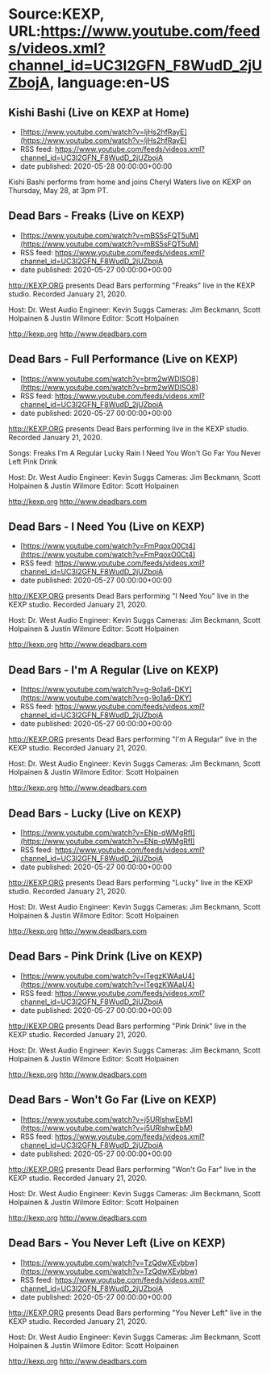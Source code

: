 # Source:KEXP, URL:https://www.youtube.com/feeds/videos.xml?channel_id=UC3I2GFN_F8WudD_2jUZbojA, language:en-US

## Kishi Bashi (Live on KEXP at Home)
 - [https://www.youtube.com/watch?v=ljHs2hfRayE](https://www.youtube.com/watch?v=ljHs2hfRayE)
 - RSS feed: https://www.youtube.com/feeds/videos.xml?channel_id=UC3I2GFN_F8WudD_2jUZbojA
 - date published: 2020-05-28 00:00:00+00:00

Kishi Bashi performs from home and joins Cheryl Waters live on KEXP on Thursday, May 28, at 3pm PT.

## Dead Bars - Freaks (Live on KEXP)
 - [https://www.youtube.com/watch?v=mBS5sFQT5uM](https://www.youtube.com/watch?v=mBS5sFQT5uM)
 - RSS feed: https://www.youtube.com/feeds/videos.xml?channel_id=UC3I2GFN_F8WudD_2jUZbojA
 - date published: 2020-05-27 00:00:00+00:00

http://KEXP.ORG presents Dead Bars performing "Freaks" live in the KEXP studio. Recorded January 21, 2020.

Host: Dr. West
Audio Engineer: Kevin Suggs
Cameras: Jim Beckmann, Scott Holpainen & Justin Wilmore
Editor: Scott Holpainen

http://kexp.org
http://www.deadbars.com

## Dead Bars - Full Performance (Live on KEXP)
 - [https://www.youtube.com/watch?v=brm2wWDISO8](https://www.youtube.com/watch?v=brm2wWDISO8)
 - RSS feed: https://www.youtube.com/feeds/videos.xml?channel_id=UC3I2GFN_F8WudD_2jUZbojA
 - date published: 2020-05-27 00:00:00+00:00

http://KEXP.ORG presents Dead Bars performing live in the KEXP studio. Recorded January 21, 2020.

Songs:
Freaks
I'm A Regular
Lucky
Rain
I Need You
Won't Go Far
You Never Left
Pink Drink

Host: Dr. West
Audio Engineer: Kevin Suggs
Cameras: Jim Beckmann, Scott Holpainen & Justin Wilmore
Editor: Scott Holpainen

http://kexp.org
http://www.deadbars.com

## Dead Bars - I Need You (Live on KEXP)
 - [https://www.youtube.com/watch?v=FmPqoxO0Ct4](https://www.youtube.com/watch?v=FmPqoxO0Ct4)
 - RSS feed: https://www.youtube.com/feeds/videos.xml?channel_id=UC3I2GFN_F8WudD_2jUZbojA
 - date published: 2020-05-27 00:00:00+00:00

http://KEXP.ORG presents Dead Bars performing "I Need You" live in the KEXP studio. Recorded January 21, 2020.

Host: Dr. West
Audio Engineer: Kevin Suggs
Cameras: Jim Beckmann, Scott Holpainen & Justin Wilmore
Editor: Scott Holpainen

http://kexp.org
http://www.deadbars.com

## Dead Bars - I'm A Regular (Live on KEXP)
 - [https://www.youtube.com/watch?v=g-9o1a6-DKY](https://www.youtube.com/watch?v=g-9o1a6-DKY)
 - RSS feed: https://www.youtube.com/feeds/videos.xml?channel_id=UC3I2GFN_F8WudD_2jUZbojA
 - date published: 2020-05-27 00:00:00+00:00

http://KEXP.ORG presents Dead Bars performing "I'm A Regular" live in the KEXP studio. Recorded January 21, 2020.

Host: Dr. West
Audio Engineer: Kevin Suggs
Cameras: Jim Beckmann, Scott Holpainen & Justin Wilmore
Editor: Scott Holpainen

http://kexp.org
http://www.deadbars.com

## Dead Bars - Lucky (Live on KEXP)
 - [https://www.youtube.com/watch?v=ENp-qWMgRfI](https://www.youtube.com/watch?v=ENp-qWMgRfI)
 - RSS feed: https://www.youtube.com/feeds/videos.xml?channel_id=UC3I2GFN_F8WudD_2jUZbojA
 - date published: 2020-05-27 00:00:00+00:00

http://KEXP.ORG presents Dead Bars performing "Lucky" live in the KEXP studio. Recorded January 21, 2020.

Host: Dr. West
Audio Engineer: Kevin Suggs
Cameras: Jim Beckmann, Scott Holpainen & Justin Wilmore
Editor: Scott Holpainen

http://kexp.org
http://www.deadbars.com

## Dead Bars - Pink Drink (Live on KEXP)
 - [https://www.youtube.com/watch?v=lTegzKWAaU4](https://www.youtube.com/watch?v=lTegzKWAaU4)
 - RSS feed: https://www.youtube.com/feeds/videos.xml?channel_id=UC3I2GFN_F8WudD_2jUZbojA
 - date published: 2020-05-27 00:00:00+00:00

http://KEXP.ORG presents Dead Bars performing "Pink Drink" live in the KEXP studio. Recorded January 21, 2020.

Host: Dr. West
Audio Engineer: Kevin Suggs
Cameras: Jim Beckmann, Scott Holpainen & Justin Wilmore
Editor: Scott Holpainen

http://kexp.org
http://www.deadbars.com

## Dead Bars - Won't Go Far (Live on KEXP)
 - [https://www.youtube.com/watch?v=j5URlshwEbM](https://www.youtube.com/watch?v=j5URlshwEbM)
 - RSS feed: https://www.youtube.com/feeds/videos.xml?channel_id=UC3I2GFN_F8WudD_2jUZbojA
 - date published: 2020-05-27 00:00:00+00:00

http://KEXP.ORG presents Dead Bars performing "Won't Go Far" live in the KEXP studio. Recorded January 21, 2020.

Host: Dr. West
Audio Engineer: Kevin Suggs
Cameras: Jim Beckmann, Scott Holpainen & Justin Wilmore
Editor: Scott Holpainen

http://kexp.org
http://www.deadbars.com

## Dead Bars - You Never Left (Live on KEXP)
 - [https://www.youtube.com/watch?v=TzQdwXEvbbw](https://www.youtube.com/watch?v=TzQdwXEvbbw)
 - RSS feed: https://www.youtube.com/feeds/videos.xml?channel_id=UC3I2GFN_F8WudD_2jUZbojA
 - date published: 2020-05-27 00:00:00+00:00

http://KEXP.ORG presents Dead Bars performing "You Never Left" live in the KEXP studio. Recorded January 21, 2020.

Host: Dr. West
Audio Engineer: Kevin Suggs
Cameras: Jim Beckmann, Scott Holpainen & Justin Wilmore
Editor: Scott Holpainen

http://kexp.org
http://www.deadbars.com

